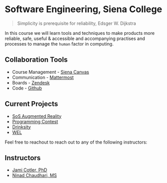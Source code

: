 # Software Engineering, Siena College
> Simplicity is prerequisite for reliability, Edsger W. Dijkstra


In this course we will learn tools and techniques to make products more reliable, safe, useful & accessible and accompanying practises and processes to manage the `human` factor in computing.

## Collaboration Tools
- Course Management - [Siena Canvas](https://canvas.siena.edu)
- Communication - [Mattermost](https://mm.csis410.com)
- Boards - [Zendesk](https://zendesk.com)
- Code - [Github](https://github.com/SienaCollegeSoftwareEngineering/)
## Current Projects
- [SoS Augmented Reality](https://github.com/SienaCollegeSoftwareEngineering/SoS_Augmented_Reality)
- [Programming Contest](https://github.com/SienaCollegeSoftwareEngineering/ProgrammingContest)
- [Drinksity](https://github.com/SienaCollegeSoftwareEngineering/Drinksity)
- [WEL](https://github.com/welgroup/core)

Feel free to reachout to reach out to any of the following instructors:
## Instructors
- [Jami Cotler, PhD](https://csis410.com/jami)
- [Ninad Chaudhari, MS](https://nchaudhari.com)
